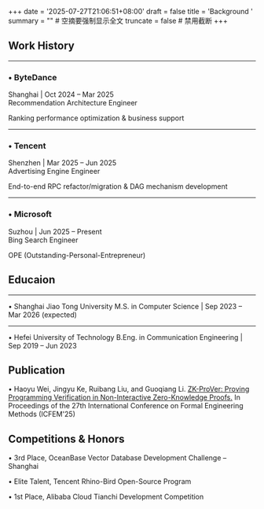 +++
date = '2025-07-27T21:06:51+08:00'
draft = false
title = 'Background '
summary = ""  # 空摘要强制显示全文
truncate = false  # 禁用截断
+++
## Work History
***
### • ByteDance
Shanghai | Oct 2024 – Mar 2025
<br>
Recommendation Architecture Engineer


Ranking performance optimization & business support
***
### • Tencent
Shenzhen | Mar 2025 – Jun 2025
<br>
Advertising Engine Engineer


End-to-end RPC refactor/migration & DAG mechanism development
***
### • Microsoft
Suzhou | Jun 2025 – Present
<br>
Bing Search Engineer 


OPE (Outstanding-Personal-Entrepreneur)

## Educaion
***
• Shanghai Jiao Tong University
M.S. in Computer Science | Sep 2023 – Mar 2026 (expected)

***
• Hefei University of Technology
B.Eng. in Communication Engineering | Sep 2019 – Jun 2023

## Publication
• Haoyu Wei, Jingyu Ke, Ruibang Liu, and Guoqiang Li. [ZK-ProVer: Proving Programming Verification in Non-Interactive Zero-Knowledge Proofs.](https://eprint.iacr.org/2025/1152) In Proceedings of the 27th International Conference on Formal Engineering Methods (ICFEM'25)

## Competitions & Honors
• 3rd Place, OceanBase Vector Database Development Challenge – Shanghai


• Elite Talent, Tencent Rhino-Bird Open-Source Program


• 1st Place, Alibaba Cloud Tianchi Development Competition
<!--more-->
